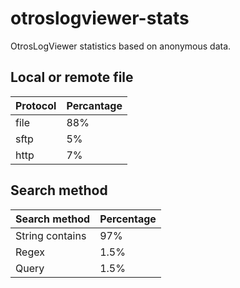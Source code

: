 # otroslogviewer-stats
OtrosLogViewer statistics based on anonymous data.

## Local or remote file

 Protocol | Percantage 
----------|-----------
 file     |        88% 
 sftp     |         5%
 http     |         7%

## Search method
Search method | Percentage
--------------| ----------
String contains |     97% 
Regex           |      1.5%
Query           |      1.5%
